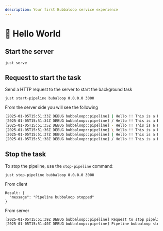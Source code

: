 ```yaml
---
description: Your first Bubbaloop service experience
---
```


# 🌈 Hello World

## Start the server

```
just serve
```

## Request to start the task

Send a HTTP request to the server to start the background task

```
just start-pipeline bubaloop 0.0.0.0 3000
```

From the server side you will see the following

```bash
[2025-01-05T15:51:33Z DEBUG bubbaloop::pipeline] | Hello !! This is a Bubbaloop !!! 🎮
[2025-01-05T15:51:34Z DEBUG bubbaloop::pipeline] / Hello !! This is a Bubbaloop !!! 🌈
[2025-01-05T15:51:35Z DEBUG bubbaloop::pipeline] - Hello !! This is a Bubbaloop !!! 😊
[2025-01-05T15:51:36Z DEBUG bubbaloop::pipeline] \ Hello !! This is a Bubbaloop !!! 🚀
[2025-01-05T15:51:37Z DEBUG bubbaloop::pipeline] | Hello !! This is a Bubbaloop !!! 🦀
[2025-01-05T15:51:38Z DEBUG bubbaloop::pipeline] / Hello !! This is a Bubbaloop !!! 🎉
```

## Stop the task

To stop the pipeline, use the `stop-pipeline` command:

```
just stop-pipeline bubbaloop 0.0.0.0 3000
```

From client

```
Result: {
  "message": "Pipeline bubbaloop stopped"
}
```

From server

```bash
[2025-01-05T15:51:39Z DEBUG bubbaloop::pipeline] Request to stop pipeline: bubbaloop
[2025-01-05T15:51:40Z DEBUG bubbaloop::pipeline] Pipeline bubbaloop stopped after 155 iterations
```

